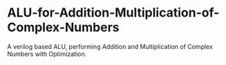 # ALU-for-Addition-Multiplication-of-Complex-Numbers
A verilog based ALU, performing Addition and Multiplication of Complex Numbers with Optimization.
